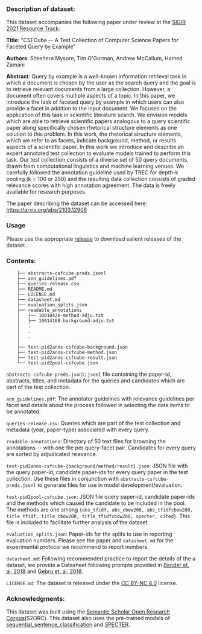 ### Description of dataset:
This dataset accompanies the following paper under review at the [SIGIR 2021 Resource Track](http://sigir.org/sigir2021/call-for-resource-papers/index.html):

**Title**: "CSFCube -- A Test Collection of Computer Science Papers for Faceted Query by Example"

**Authors**: Sheshera Mysore, Tim O'Gorman, Andrew McCallum, Hamed Zamani

**Abstract**: Query by example is a well-known information retrieval task in which a document is chosen by the user as the search query and the goal is to retrieve relevant documents from a large collection. However, a document often covers multiple aspects of a topic. In this paper, we introduce the task of faceted query by example in which users can also provide a facet in addition to the input document. We focuses on the application of this task in scientific literature search. We envision models which are able to retrieve scientific papers analogous to a query scientific paper along specifically chosen rhetorical structure elements as one solution to this problem. In this work, the rhetorical structure elements, which we refer to as facets,  indicate background, method, or results aspects of a scientific paper. In this work we introduce and describe an expert annotated test collection to evaluate models trained to perform this task. Our test collection consists of a diverse set of 50 query documents, drawn from computational linguistics and machine learning venues. We carefully followed the annotation guideline used by TREC for depth-k pooling (k = 100 or 250) and the resulting data collection consists of graded relevance scores with high annotation agreement. The data is freely available for research purposes.

The paper describing the dataset can be accessed here: https://arxiv.org/abs/2103.12906   

### Usage

Please use the appropriate [release](https://github.com/iesl/CSFCube/releases) to download salient releases of the dataset.


### Contents:

		├── abstracts-csfcube-preds.jsonl
		├── ann_guidelines.pdf
		├── queries-release.csv
		├── README.md
		├── LICENSE.md
		├── datasheet.md
		├── evaluation_splits.json
		├── readable_annotations
		│   ├── 10010426-method-adju.txt
		│   ├── 10014168-background-adju.txt
		│	.
		│	.
		│	.	
		│
		├── test-pid2anns-csfcube-background.json
		├── test-pid2anns-csfcube-method.json
		├── test-pid2anns-csfcube-result.json
		└── test-pid2pool-csfcube.json

`abstracts-csfcube-preds.jsonl`: `jsonl` file containing the paper-id, abstracts, titles, and metadata for the queries and candidates which are part of the test collection.

`ann_guidelines.pdf`: The annotator guidelines with relevance guidelines per facet and details about the process followed in selecting the data items to be annotated.

`queries-release.csv`: Queries which are part of the test collection and metadata (year, paper-type) associated with every query.

`readable-annotations`: Directory of 50 text files for browsing the annotations -- with one file per query-facet pair. Candidates for every query are sorted by adjudicated relevance.

`test-pid2anns-csfcube-{background/method/result}.json`: JSON file with the query paper-id, candidate paper-ids for every query paper in the test collection. Use these files in conjunction with `abstracts-csfcube-preds.jsonl` to generate files for use in model development/evaluation. 

`test-pid2pool-csfcube.json`: JSON file query paper-id, candidate paper-ids and the methods which caused the candidate to be included in the pool. The methods are one among `{abs_tfidf, abs_cbow200, abs_tfidfcbow200, title_tfidf, title_cbow200, title_tfidfcbow200, specter, cited}`. This file is included to facilitate further analysis of the dataset.

`evaluation_splits.json`: Paper-ids for the splits to use in reporting evaluation numbers. Please see the paper and `datasheet.md` for the experimental protocol we recommend to report numbers.   

`datasheet.md`: Following recommended practice to report the details of the a dataset, we provide a Datasheet following prompts provided in [Bender et. al. 2018](https://www.aclweb.org/anthology/Q18-1041/) and [Gebru et. al. 2018](https://arxiv.org/abs/1803.09010).

`LICENSE.md`: The dataset is released under the [CC BY-NC 4.0](https://creativecommons.org/licenses/by-nc/4.0/) license. 

### Acknowledgments: 

This dataset was built using the [Semantic Scholar Open Research Corpus](https://github.com/allenai/s2orc)(S2ORC). This dataset also uses the pre-trained models of [sequential_sentence_classification](https://github.com/allenai/sequential_sentence_classification) and [SPECTER](https://github.com/allenai/specter).
